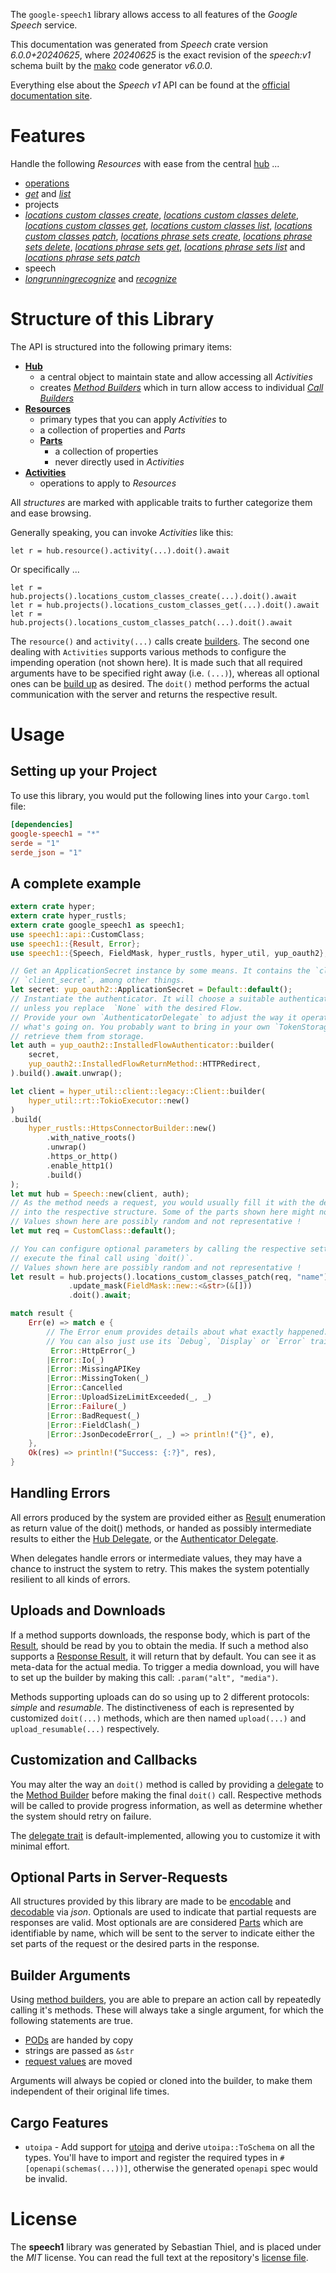 <!---
DO NOT EDIT !
This file was generated automatically from 'src/generator/templates/api/README.md.mako'
DO NOT EDIT !
-->
The `google-speech1` library allows access to all features of the *Google Speech* service.

This documentation was generated from *Speech* crate version *6.0.0+20240625*, where *20240625* is the exact revision of the *speech:v1* schema built by the [mako](http://www.makotemplates.org/) code generator *v6.0.0*.

Everything else about the *Speech* *v1* API can be found at the
[official documentation site](https://cloud.google.com/speech-to-text/docs/quickstart-protocol).
# Features

Handle the following *Resources* with ease from the central [hub](https://docs.rs/google-speech1/6.0.0+20240625/google_speech1/Speech) ...

* [operations](https://docs.rs/google-speech1/6.0.0+20240625/google_speech1/api::Operation)
 * [*get*](https://docs.rs/google-speech1/6.0.0+20240625/google_speech1/api::OperationGetCall) and [*list*](https://docs.rs/google-speech1/6.0.0+20240625/google_speech1/api::OperationListCall)
* projects
 * [*locations custom classes create*](https://docs.rs/google-speech1/6.0.0+20240625/google_speech1/api::ProjectLocationCustomClassCreateCall), [*locations custom classes delete*](https://docs.rs/google-speech1/6.0.0+20240625/google_speech1/api::ProjectLocationCustomClassDeleteCall), [*locations custom classes get*](https://docs.rs/google-speech1/6.0.0+20240625/google_speech1/api::ProjectLocationCustomClassGetCall), [*locations custom classes list*](https://docs.rs/google-speech1/6.0.0+20240625/google_speech1/api::ProjectLocationCustomClassListCall), [*locations custom classes patch*](https://docs.rs/google-speech1/6.0.0+20240625/google_speech1/api::ProjectLocationCustomClassPatchCall), [*locations phrase sets create*](https://docs.rs/google-speech1/6.0.0+20240625/google_speech1/api::ProjectLocationPhraseSetCreateCall), [*locations phrase sets delete*](https://docs.rs/google-speech1/6.0.0+20240625/google_speech1/api::ProjectLocationPhraseSetDeleteCall), [*locations phrase sets get*](https://docs.rs/google-speech1/6.0.0+20240625/google_speech1/api::ProjectLocationPhraseSetGetCall), [*locations phrase sets list*](https://docs.rs/google-speech1/6.0.0+20240625/google_speech1/api::ProjectLocationPhraseSetListCall) and [*locations phrase sets patch*](https://docs.rs/google-speech1/6.0.0+20240625/google_speech1/api::ProjectLocationPhraseSetPatchCall)
* speech
 * [*longrunningrecognize*](https://docs.rs/google-speech1/6.0.0+20240625/google_speech1/api::SpeechLongrunningrecognizeCall) and [*recognize*](https://docs.rs/google-speech1/6.0.0+20240625/google_speech1/api::SpeechRecognizeCall)




# Structure of this Library

The API is structured into the following primary items:

* **[Hub](https://docs.rs/google-speech1/6.0.0+20240625/google_speech1/Speech)**
    * a central object to maintain state and allow accessing all *Activities*
    * creates [*Method Builders*](https://docs.rs/google-speech1/6.0.0+20240625/google_speech1/common::MethodsBuilder) which in turn
      allow access to individual [*Call Builders*](https://docs.rs/google-speech1/6.0.0+20240625/google_speech1/common::CallBuilder)
* **[Resources](https://docs.rs/google-speech1/6.0.0+20240625/google_speech1/common::Resource)**
    * primary types that you can apply *Activities* to
    * a collection of properties and *Parts*
    * **[Parts](https://docs.rs/google-speech1/6.0.0+20240625/google_speech1/common::Part)**
        * a collection of properties
        * never directly used in *Activities*
* **[Activities](https://docs.rs/google-speech1/6.0.0+20240625/google_speech1/common::CallBuilder)**
    * operations to apply to *Resources*

All *structures* are marked with applicable traits to further categorize them and ease browsing.

Generally speaking, you can invoke *Activities* like this:

```Rust,ignore
let r = hub.resource().activity(...).doit().await
```

Or specifically ...

```ignore
let r = hub.projects().locations_custom_classes_create(...).doit().await
let r = hub.projects().locations_custom_classes_get(...).doit().await
let r = hub.projects().locations_custom_classes_patch(...).doit().await
```

The `resource()` and `activity(...)` calls create [builders][builder-pattern]. The second one dealing with `Activities`
supports various methods to configure the impending operation (not shown here). It is made such that all required arguments have to be
specified right away (i.e. `(...)`), whereas all optional ones can be [build up][builder-pattern] as desired.
The `doit()` method performs the actual communication with the server and returns the respective result.

# Usage

## Setting up your Project

To use this library, you would put the following lines into your `Cargo.toml` file:

```toml
[dependencies]
google-speech1 = "*"
serde = "1"
serde_json = "1"
```

## A complete example

```Rust
extern crate hyper;
extern crate hyper_rustls;
extern crate google_speech1 as speech1;
use speech1::api::CustomClass;
use speech1::{Result, Error};
use speech1::{Speech, FieldMask, hyper_rustls, hyper_util, yup_oauth2};

// Get an ApplicationSecret instance by some means. It contains the `client_id` and
// `client_secret`, among other things.
let secret: yup_oauth2::ApplicationSecret = Default::default();
// Instantiate the authenticator. It will choose a suitable authentication flow for you,
// unless you replace  `None` with the desired Flow.
// Provide your own `AuthenticatorDelegate` to adjust the way it operates and get feedback about
// what's going on. You probably want to bring in your own `TokenStorage` to persist tokens and
// retrieve them from storage.
let auth = yup_oauth2::InstalledFlowAuthenticator::builder(
    secret,
    yup_oauth2::InstalledFlowReturnMethod::HTTPRedirect,
).build().await.unwrap();

let client = hyper_util::client::legacy::Client::builder(
    hyper_util::rt::TokioExecutor::new()
)
.build(
    hyper_rustls::HttpsConnectorBuilder::new()
        .with_native_roots()
        .unwrap()
        .https_or_http()
        .enable_http1()
        .build()
);
let mut hub = Speech::new(client, auth);
// As the method needs a request, you would usually fill it with the desired information
// into the respective structure. Some of the parts shown here might not be applicable !
// Values shown here are possibly random and not representative !
let mut req = CustomClass::default();

// You can configure optional parameters by calling the respective setters at will, and
// execute the final call using `doit()`.
// Values shown here are possibly random and not representative !
let result = hub.projects().locations_custom_classes_patch(req, "name")
             .update_mask(FieldMask::new::<&str>(&[]))
             .doit().await;

match result {
    Err(e) => match e {
        // The Error enum provides details about what exactly happened.
        // You can also just use its `Debug`, `Display` or `Error` traits
         Error::HttpError(_)
        |Error::Io(_)
        |Error::MissingAPIKey
        |Error::MissingToken(_)
        |Error::Cancelled
        |Error::UploadSizeLimitExceeded(_, _)
        |Error::Failure(_)
        |Error::BadRequest(_)
        |Error::FieldClash(_)
        |Error::JsonDecodeError(_, _) => println!("{}", e),
    },
    Ok(res) => println!("Success: {:?}", res),
}

```
## Handling Errors

All errors produced by the system are provided either as [Result](https://docs.rs/google-speech1/6.0.0+20240625/google_speech1/common::Result) enumeration as return value of
the doit() methods, or handed as possibly intermediate results to either the
[Hub Delegate](https://docs.rs/google-speech1/6.0.0+20240625/google_speech1/common::Delegate), or the [Authenticator Delegate](https://docs.rs/yup-oauth2/*/yup_oauth2/trait.AuthenticatorDelegate.html).

When delegates handle errors or intermediate values, they may have a chance to instruct the system to retry. This
makes the system potentially resilient to all kinds of errors.

## Uploads and Downloads
If a method supports downloads, the response body, which is part of the [Result](https://docs.rs/google-speech1/6.0.0+20240625/google_speech1/common::Result), should be
read by you to obtain the media.
If such a method also supports a [Response Result](https://docs.rs/google-speech1/6.0.0+20240625/google_speech1/common::ResponseResult), it will return that by default.
You can see it as meta-data for the actual media. To trigger a media download, you will have to set up the builder by making
this call: `.param("alt", "media")`.

Methods supporting uploads can do so using up to 2 different protocols:
*simple* and *resumable*. The distinctiveness of each is represented by customized
`doit(...)` methods, which are then named `upload(...)` and `upload_resumable(...)` respectively.

## Customization and Callbacks

You may alter the way an `doit()` method is called by providing a [delegate](https://docs.rs/google-speech1/6.0.0+20240625/google_speech1/common::Delegate) to the
[Method Builder](https://docs.rs/google-speech1/6.0.0+20240625/google_speech1/common::CallBuilder) before making the final `doit()` call.
Respective methods will be called to provide progress information, as well as determine whether the system should
retry on failure.

The [delegate trait](https://docs.rs/google-speech1/6.0.0+20240625/google_speech1/common::Delegate) is default-implemented, allowing you to customize it with minimal effort.

## Optional Parts in Server-Requests

All structures provided by this library are made to be [encodable](https://docs.rs/google-speech1/6.0.0+20240625/google_speech1/common::RequestValue) and
[decodable](https://docs.rs/google-speech1/6.0.0+20240625/google_speech1/common::ResponseResult) via *json*. Optionals are used to indicate that partial requests are responses
are valid.
Most optionals are are considered [Parts](https://docs.rs/google-speech1/6.0.0+20240625/google_speech1/common::Part) which are identifiable by name, which will be sent to
the server to indicate either the set parts of the request or the desired parts in the response.

## Builder Arguments

Using [method builders](https://docs.rs/google-speech1/6.0.0+20240625/google_speech1/common::CallBuilder), you are able to prepare an action call by repeatedly calling it's methods.
These will always take a single argument, for which the following statements are true.

* [PODs][wiki-pod] are handed by copy
* strings are passed as `&str`
* [request values](https://docs.rs/google-speech1/6.0.0+20240625/google_speech1/common::RequestValue) are moved

Arguments will always be copied or cloned into the builder, to make them independent of their original life times.

[wiki-pod]: http://en.wikipedia.org/wiki/Plain_old_data_structure
[builder-pattern]: http://en.wikipedia.org/wiki/Builder_pattern
[google-go-api]: https://github.com/google/google-api-go-client

## Cargo Features

* `utoipa` - Add support for [utoipa](https://crates.io/crates/utoipa) and derive `utoipa::ToSchema` on all
the types. You'll have to import and register the required types in `#[openapi(schemas(...))]`, otherwise the
generated `openapi` spec would be invalid.


# License
The **speech1** library was generated by Sebastian Thiel, and is placed
under the *MIT* license.
You can read the full text at the repository's [license file][repo-license].

[repo-license]: https://github.com/Byron/google-apis-rsblob/main/LICENSE.md

